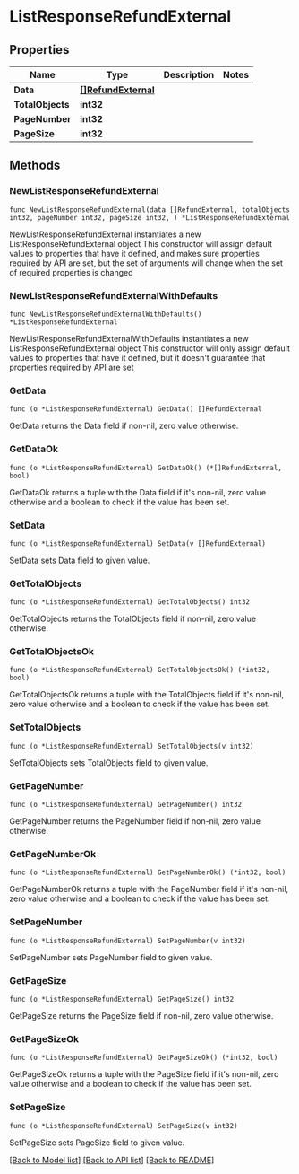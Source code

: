 # ListResponseRefundExternal

## Properties

Name | Type | Description | Notes
------------ | ------------- | ------------- | -------------
**Data** | [**[]RefundExternal**](RefundExternal.md) |  | 
**TotalObjects** | **int32** |  | 
**PageNumber** | **int32** |  | 
**PageSize** | **int32** |  | 

## Methods

### NewListResponseRefundExternal

`func NewListResponseRefundExternal(data []RefundExternal, totalObjects int32, pageNumber int32, pageSize int32, ) *ListResponseRefundExternal`

NewListResponseRefundExternal instantiates a new ListResponseRefundExternal object
This constructor will assign default values to properties that have it defined,
and makes sure properties required by API are set, but the set of arguments
will change when the set of required properties is changed

### NewListResponseRefundExternalWithDefaults

`func NewListResponseRefundExternalWithDefaults() *ListResponseRefundExternal`

NewListResponseRefundExternalWithDefaults instantiates a new ListResponseRefundExternal object
This constructor will only assign default values to properties that have it defined,
but it doesn't guarantee that properties required by API are set

### GetData

`func (o *ListResponseRefundExternal) GetData() []RefundExternal`

GetData returns the Data field if non-nil, zero value otherwise.

### GetDataOk

`func (o *ListResponseRefundExternal) GetDataOk() (*[]RefundExternal, bool)`

GetDataOk returns a tuple with the Data field if it's non-nil, zero value otherwise
and a boolean to check if the value has been set.

### SetData

`func (o *ListResponseRefundExternal) SetData(v []RefundExternal)`

SetData sets Data field to given value.


### GetTotalObjects

`func (o *ListResponseRefundExternal) GetTotalObjects() int32`

GetTotalObjects returns the TotalObjects field if non-nil, zero value otherwise.

### GetTotalObjectsOk

`func (o *ListResponseRefundExternal) GetTotalObjectsOk() (*int32, bool)`

GetTotalObjectsOk returns a tuple with the TotalObjects field if it's non-nil, zero value otherwise
and a boolean to check if the value has been set.

### SetTotalObjects

`func (o *ListResponseRefundExternal) SetTotalObjects(v int32)`

SetTotalObjects sets TotalObjects field to given value.


### GetPageNumber

`func (o *ListResponseRefundExternal) GetPageNumber() int32`

GetPageNumber returns the PageNumber field if non-nil, zero value otherwise.

### GetPageNumberOk

`func (o *ListResponseRefundExternal) GetPageNumberOk() (*int32, bool)`

GetPageNumberOk returns a tuple with the PageNumber field if it's non-nil, zero value otherwise
and a boolean to check if the value has been set.

### SetPageNumber

`func (o *ListResponseRefundExternal) SetPageNumber(v int32)`

SetPageNumber sets PageNumber field to given value.


### GetPageSize

`func (o *ListResponseRefundExternal) GetPageSize() int32`

GetPageSize returns the PageSize field if non-nil, zero value otherwise.

### GetPageSizeOk

`func (o *ListResponseRefundExternal) GetPageSizeOk() (*int32, bool)`

GetPageSizeOk returns a tuple with the PageSize field if it's non-nil, zero value otherwise
and a boolean to check if the value has been set.

### SetPageSize

`func (o *ListResponseRefundExternal) SetPageSize(v int32)`

SetPageSize sets PageSize field to given value.



[[Back to Model list]](../README.md#documentation-for-models) [[Back to API list]](../README.md#documentation-for-api-endpoints) [[Back to README]](../README.md)


